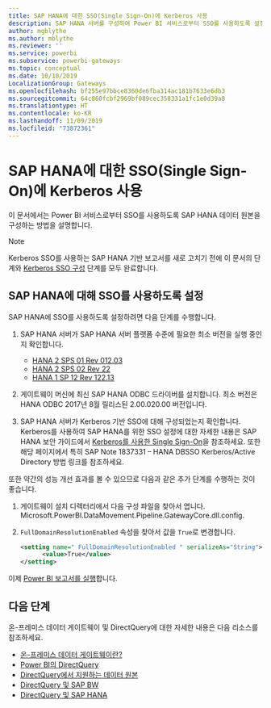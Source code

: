 ```yaml
---
title: SAP HANA에 대한 SSO(Single Sign-On)에 Kerberos 사용
description: SAP HANA 서버를 구성하여 Power BI 서비스로부터 SSO를 사용하도록 설정
author: mgblythe
ms.author: mblythe
ms.reviewer: ''
ms.service: powerbi
ms.subservice: powerbi-gateways
ms.topic: conceptual
ms.date: 10/10/2019
LocalizationGroup: Gateways
ms.openlocfilehash: bf255e97bbce8360de6fba314ac181b7633e6db3
ms.sourcegitcommit: 64c860fcbf2969bf089cec358331a1fc1e0d39a8
ms.translationtype: HT
ms.contentlocale: ko-KR
ms.lasthandoff: 11/09/2019
ms.locfileid: "73872361"
---
```

# <a name="use-kerberos-for-single-sign-on-sso-to-sap-hana"></a>SAP HANA에 대한 SSO(Single Sign-On)에 Kerberos 사용

이 문서에서는 Power BI 서비스로부터 SSO를 사용하도록 SAP HANA 데이터 원본을 구성하는 방법을 설명합니다.

> [!NOTE]
> Kerberos SSO를 사용하는 SAP HANA 기반 보고서를 새로 고치기 전에 이 문서의 단계와 [Kerberos SSO 구성](service-gateway-sso-kerberos.md) 단계를 모두 완료합니다.

## <a name="enable-sso-for-sap-hana"></a>SAP HANA에 대해 SSO를 사용하도록 설정

SAP HANA에 SSO를 사용하도록 설정하려면 다음 단계를 수행합니다.

1. SAP HANA 서버가 SAP HANA 서버 플랫폼 수준에 필요한 최소 버전을 실행 중인지 확인합니다.
   - [HANA 2 SPS 01 Rev 012.03](https://launchpad.support.sap.com/#/notes/2557386)
   - [HANA 2 SPS 02 Rev 22](https://launchpad.support.sap.com/#/notes/2547324)
   - [HANA 1 SP 12 Rev 122.13](https://launchpad.support.sap.com/#/notes/2528439)

2. 게이트웨이 머신에 최신 SAP HANA ODBC 드라이버를 설치합니다. 최소 버전은 HANA ODBC 2017년 8월 릴리스된 2.00.020.00 버전입니다.

3. SAP HANA 서버가 Kerberos 기반 SSO에 대해 구성되었는지 확인합니다. Kerberos를 사용하여 SAP HANA를 위한 SSO 설정에 대한 자세한 내용은 SAP HANA 보안 가이드에서 [Kerberos를 사용한 Single Sign-On](https://help.sap.com/viewer/b3ee5778bc2e4a089d3299b82ec762a7/2.0.03/1885fad82df943c2a1974f5da0eed66d.html)을 참조하세요. 또한 해당 페이지에서 특히 SAP Note 1837331 – HANA DBSSO Kerberos/Active Directory 방법 링크를 참조하세요.

또한 약간의 성능 개선 효과를 볼 수 있으므로 다음과 같은 추가 단계를 수행하는 것이 좋습니다.

1. 게이트웨이 설치 디렉터리에서 다음 구성 파일을 찾아서 엽니다. Microsoft.PowerBI.DataMovement.Pipeline.GatewayCore.dll.config.

2. `FullDomainResolutionEnabled` 속성을 찾아서 값을 `True`로 변경합니다.

    ```xml
    <setting name=" FullDomainResolutionEnabled " serializeAs="String">
          <value>True</value>
    </setting>
    ```

이제 [Power BI 보고서를 실행](service-gateway-sso-kerberos.md#run-a-power-bi-report)합니다.

## <a name="next-steps"></a>다음 단계

온-프레미스 데이터 게이트웨이 및 DirectQuery에 대한 자세한 내용은 다음 리소스를 참조하세요.

* [온-프레미스 데이터 게이트웨이란?](/data-integration/gateway/service-gateway-onprem)
* [Power BI의 DirectQuery](desktop-directquery-about.md)
* [DirectQuery에서 지원하는 데이터 원본](desktop-directquery-data-sources.md)
* [DirectQuery 및 SAP BW](desktop-directquery-sap-bw.md)
* [DirectQuery 및 SAP HANA](desktop-directquery-sap-hana.md)
